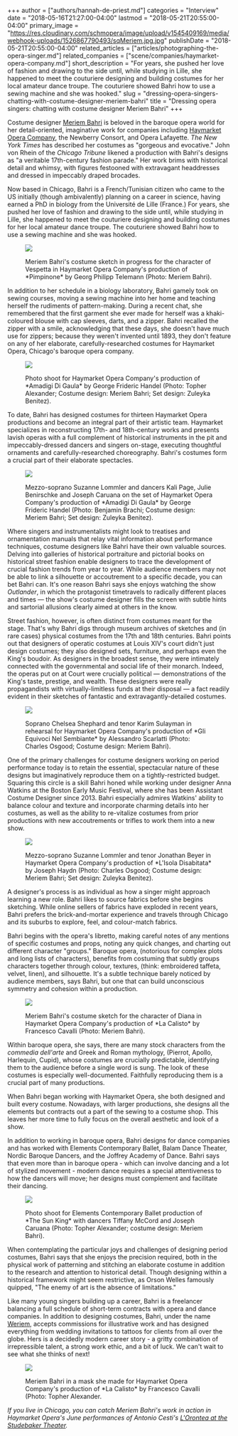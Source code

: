 +++
author = ["authors/hannah-de-priest.md"]
categories = "Interview"
date = "2018-05-16T21:27:00-04:00"
lastmod = "2018-05-21T20:55:00-04:00"
primary_image = "https://res.cloudinary.com/schmopera/image/upload/v1545409169/media/webhook-uploads/1526867790493/sqMeriem.jpg.jpg"
publishDate = "2018-05-21T20:55:00-04:00"
related_articles = ["articles/photographing-the-opera-singer.md"]
related_companies = ["scene/companies/haymarket-opera-company.md"]
short_description = "For years, she pushed her love of fashion and drawing to the side until, while studying in Lille, she happened to meet the couturiere designing and building costumes for her local amateur dance troupe. The couturiere showed Bahri how to use a sewing machine and she was hooked."
slug = "dressing-opera-singers-chatting-with-costume-designer-meriem-bahri"
title = "Dressing opera singers: chatting with costume designer Meriem Bahri"
+++

Costume designer [Meriem Bahri](http://meriembahri.com/) is beloved in the baroque opera world for her detail-oriented, imaginative work for companies including [Haymarket Opera Company](/scene/companies/haymarket-opera-company/), the Newberry Consort, and Opera Lafayette. *The New York Times* has described her costumes as "gorgeous and evocative." John von Rhein of the *Chicago Tribune* likened a production with Bahri's designs as "a veritable 17th-century fashion parade." Her work brims with historical detail and whimsy, with figures festooned with extravagant headdresses and dressed in impeccably draped brocades. 

Now based in Chicago, Bahri is a French/Tunisian citizen who came to the US initially (though ambivalently) planning on a career in science, having earned a PhD in biology from the Université de Lille (France.) For years, she pushed her love of fashion and drawing to the side until, while studying in Lille, she happened to meet the couturiere designing and building costumes for her local amateur dance troupe. The couturiere showed Bahri how to use a sewing machine and she was hooked.

<figure data-type="image">

![](https://res.cloudinary.com/schmopera/image/upload/v1545409169/media/webhook-uploads/1526937584128/unnamed%2010.jpg.jpg)
<figcaption>Meriem Bahri's costume sketch in progress for the character of Vespetta in Haymarket Opera Company's production of *Pimpinone* by Georg Philipp Telemann (Photo: Meriem Bahri).</figcaption>
</figure>

In addition to her schedule in a biology laboratory, Bahri gamely took on sewing courses, moving a sewing machine into her home and teaching herself the rudiments of pattern-making. During a recent chat, she remembered that the first garment she ever made for herself was a khaki-coloured blouse with cap sleeves, darts, and a zipper. Bahri recalled the zipper with a smile, acknowledging that these days, she doesn't have much use for zippers; because they weren't invented until 1893, they don't feature on any of her elaborate, carefully-researched costumes for Haymarket Opera, Chicago's baroque opera company.

<figure data-type="image">

![](https://res.cloudinary.com/schmopera/image/upload/v1545409169/media/webhook-uploads/1526937592925/unnamed%206.jpg.jpg)
<figcaption>Photo shoot for Haymarket Opera Company's production of *Amadigi Di Gaula* by George Frideric Handel (Photo: Topher Alexander; Costume design: Meriem Bahri; Set design: Zuleyka Benitez).</figcaption>
</figure>

To date, Bahri has designed costumes for thirteen Haymarket Opera productions and become an integral part of their artistic team. Haymarket specializes in reconstructing 17th- and 18th-century works and presents lavish operas with a full complement of historical instruments in the pit and impeccably-dressed dancers and singers on-stage, executing thoughtful ornaments and carefully-researched choreography. Bahri's costumes form a crucial part of their elaborate spectacles.

<figure data-type="image">

![](https://res.cloudinary.com/schmopera/image/upload/v1545409169/media/webhook-uploads/1526937602246/unnamed%205.jpg.jpg)
<figcaption>Mezzo-soprano Suzanne Lommler and dancers Kali Page, Julie Benirschke and Joseph Caruana on the set of Haymarket Opera Company's production of *Amadigi Di Gaula* by George Frideric Handel (Photo: Benjamin Brachi; Costume design: Meriem Bahri; Set design: Zuleyka Benitez).</figcaption>
</figure>

Where singers and instrumentalists might look to treatises and ornamentation manuals that relay vital information about performance techniques, costume designers like Bahri have their own valuable sources. Delving into galleries of historical portraiture and pictorial books on historical street fashion enable designers to trace the development of crucial fashion trends from year to year. While audience members may not be able to link a silhouette or accoutrement to a specific decade, you can bet Bahri can. It's one reason Bahri says she enjoys watching the show *Outlander*, in which the protagonist timetravels to radically different places and times — the show's costume designer fills the screen with subtle hints and sartorial allusions clearly aimed at others in the know. 

Street fashion, however, is often distinct from costumes meant for the stage. That's why Bahri digs through museum archives of sketches and (in rare cases) physical costumes from the 17th and 18th centuries. Bahri points out that designers of operatic costumes at Louis XIV's court didn't just design costumes; they also designed sets, furniture, and perhaps even the King's boudoir. As designers in the broadest sense, they were intimately connected with the governmental and social life of their monarch. Indeed, the operas put on at Court were crucially political — demonstrations of the King's taste, prestige, and wealth. These designers were really propagandists with virtually-limitless funds at their disposal — a fact readily evident in their sketches of fantastic and extravagantly-detailed costumes.

<figure data-type="image">

![](https://res.cloudinary.com/schmopera/image/upload/v1545409169/media/webhook-uploads/1526937619489/unnamed%202.jpg.jpg)
<figcaption>Soprano Chelsea Shephard and tenor Karim Sulayman in rehearsal for Haymarket Opera Company's production of *Gli Equivoci Nel Sembiante* by Alessandro Scarlatti (Photo: Charles Osgood; Costume design: Meriem Bahri).</figcaption>
</figure>

One of the primary challenges for costume designers working on period performance today is to retain the essential, spectacular nature of these designs but imaginatively reproduce them on a tightly-restricted budget. Squaring this circle is a skill Bahri honed while working under designer Anna Watkins at the Boston Early Music Festival, where she has been Assistant Costume Designer since 2013. Bahri especially admires Watkins' ability to balance colour and texture and incorporate charming details into her costumes, as well as the ability to re-vitalize costumes from prior productions with new accoutrements or trifles to work them into a new show.

<figure data-type="image">

![](https://res.cloudinary.com/schmopera/image/upload/v1545409169/media/webhook-uploads/1526937627890/unnamed%204.jpg.jpg)
<figcaption>Mezzo-soprano Suzanne Lommler and tenor Jonathan Beyer in Haymarket Opera Company's production of *L'Isola Disabitata* by Joseph Haydn (Photo: Charles Osgood; Costume design: Meriem Bahri; Set design: Zuleyka Benitez).</figcaption>
</figure>

A designer's process is as individual as how a singer might approach learning a new role. Bahri likes to source fabrics before she begins sketching. While online sellers of fabrics have exploded in recent years, Bahri prefers the brick-and-mortar experience and travels through Chicago and its suburbs to explore, feel, and colour-match fabrics. 

Bahri begins with the opera's libretto, making careful notes of any mentions of specific costumes and props, noting any quick changes, and charting out different character "groups." Baroque opera, (notorious for complex plots and long lists of characters), benefits from costuming that subtly groups characters together through colour, textures, (think: embroidered taffeta, velvet, linen), and silhouette. It's a subtle technique barely noticed by audience members, says Bahri, but one that can build unconscious symmetry and cohesion within a production.

<figure data-type="image">

![](https://res.cloudinary.com/schmopera/image/upload/v1545409169/media/webhook-uploads/1526937636809/unnamed%209.jpg.jpg)
<figcaption>Meriem Bahri's costume sketch for the character of Diana in Haymarket Opera Company's production of *La Calisto* by Francesco Cavalli (Photo: Meriem Bahri).</figcaption>
</figure>

Within baroque opera, she says, there are many stock characters from the *commedia dell'arte* and Greek and Roman mythology, (Pierrot, Apollo, Harlequin, Cupid), whose costumes are crucially predictable, identifying them to the audience before a single word is sung. The look of these costumes is especially well-documented. Faithfully reproducing them is a crucial part of many productions.

When Bahri began working with Haymarket Opera, she both designed and built every costume. Nowadays, with larger productions, she designs all the elements but contracts out a part of the sewing to a costume shop. This leaves her more time to fully focus on the overall aesthetic and look of a show.

In addition to working in baroque opera, Bahri designs for dance companies and has worked with Elements Contemporary Ballet, Balam Dance Theater, Nordic Baroque Dancers, and the Joffrey Academy of Dance. Bahri says that even more than in baroque opera - which can involve dancing and a lot of stylized movement - modern dance requires a special attentiveness to how the dancers will move; her designs must complement and facilitate their dancing. 

<figure data-type="image">

![](https://res.cloudinary.com/schmopera/image/upload/v1545409169/media/webhook-uploads/1526867909789/unnamed.jpg.jpg)
<figcaption>Photo shoot for Elements Contemporary Ballet production of *The Sun King* with dancers Tiffany McCord and Joseph Caruana (Photo: Topher Alexander; costume design: Meriem Bahri).</figcaption>
</figure>

When contemplating the particular joys and challenges of designing period costumes, Bahri says that she enjoys the precision required, both in the physical work of patterning and stitching an elaborate costume in addition to the research and attention to historical detail. Though designing within a historical framework might seem restrictive, as Orson Welles famously quipped, "The enemy of art is the absence of limitations."

Like many young singers building up a career, Bahri is a freelancer balancing a full schedule of short-term contracts with opera and dance companies. In addition to designing costumes, Bahri, under the name [Weriem](http://weriem.com/), accepts commissions for illustrative work and has designed everything from wedding invitations to tattoos for clients from all over the globe. Hers is a decidedly modern career story - a gritty combination of irrepressible talent, a strong work ethic, and a bit of luck. We can't wait to see what she thinks of next!

<figure data-type="image">

![](https://res.cloudinary.com/schmopera/image/upload/v1545409169/media/webhook-uploads/1526937656416/unnamed%208.jpg.jpg)
<figcaption>Meriem Bahri in a mask she made for Haymarket Opera Company's production of *La Calisto* by Francesco Cavalli (Photo: Topher Alexander.</figcaption>
</figure>

*If you live in Chicago, you can catch Meriem Bahri's work in action in Haymarket Opera's June performances of Antonio Cesti's [L'Orontea at the Studebaker Theater](http://www.haymarketopera.org/lorontea).*



